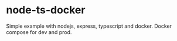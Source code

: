 # node-ts-docker

Simple example with nodejs, express, typescript and docker. Docker compose for dev and prod.
